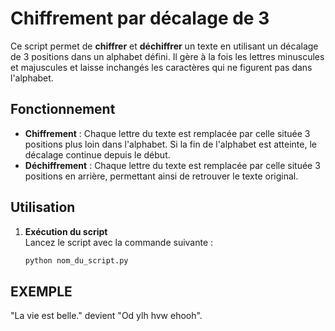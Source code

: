 # Chiffrement par décalage de 3

Ce script permet de **chiffrer** et **déchiffrer** un texte en utilisant un décalage de 3 positions dans un alphabet défini. Il gère à la fois les lettres minuscules et majuscules et laisse inchangés les caractères qui ne figurent pas dans l'alphabet.

## Fonctionnement

- **Chiffrement** : Chaque lettre du texte est remplacée par celle située 3 positions plus loin dans l'alphabet. Si la fin de l'alphabet est atteinte, le décalage continue depuis le début.
- **Déchiffrement** : Chaque lettre du texte est remplacée par celle située 3 positions en arrière, permettant ainsi de retrouver le texte original.

## Utilisation

1. **Exécution du script**  
   Lancez le script avec la commande suivante :
   ```bash
   python nom_du_script.py
## EXEMPLE

"La vie est belle." devient "Od ylh hvw ehooh".


